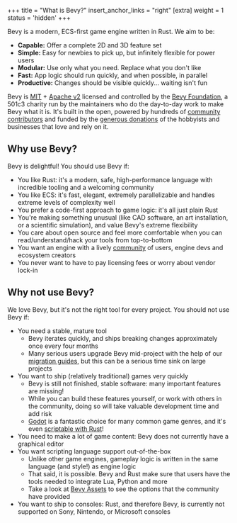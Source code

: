 +++
title = "What is Bevy?"
insert_anchor_links = "right"
[extra]
weight = 1
status = 'hidden'
+++

Bevy is a modern, ECS-first game engine written in Rust. We aim to be:

- **Capable:** Offer a complete 2D and 3D feature set
- **Simple:** Easy for newbies to pick up, but infinitely flexible for power users
- **Modular:** Use only what you need. Replace what you don't like
- **Fast:** App logic should run quickly, and when possible, in parallel
- **Productive:** Changes should be visible quickly... waiting isn't fun

Bevy is [MIT](https://github.com/bevyengine/bevy/blob/main/LICENSE-MIT) + [Apache v2](https://github.com/bevyengine/bevy/blob/main/LICENSE-APACHE) licensed and controlled by the [Bevy Foundation](httaps://bevyengine.org/foundation/), a 501c3 charity run by the maintainers who do the day-to-day work to make Bevy what it is.
It's built in the open, powered by hundreds of [community contributors](https://bevyengine.org/learn/contribute/introduction) and funded by the [generous donations](https://bevyengine.org/donate/) of the hobbyists and businesses that love and rely on it.

## Why use Bevy?

Bevy is delightful! You should use Bevy if:

- You like Rust: it's a modern, safe, high-performance language with incredible tooling and a welcoming community
- You like ECS: it's fast, elegant, extremely parallelizable and handles extreme levels of complexity well
- You prefer a code-first approach to game logic: it's all just plain Rust
- You're making something unusual (like CAD software, an art installation, or a scientific simulation), and value Bevy's extreme flexibility
- You care about open source and feel more comfortable when you can read/understand/hack your tools from top-to-bottom
- You want an engine with a lively [community](/community/) of users, engine devs and ecosystem creators
- You never want to have to pay licensing fees or worry about vendor lock-in

## Why not use Bevy?

We love Bevy, but it's not the right tool for every project. You should not use Bevy if:

- You need a stable, mature tool
  - Bevy iterates quickly, and ships breaking changes approximately once every four months
  - Many serious users upgrade Bevy mid-project with the help of our [migration guides](https://bevyengine.org/learn/migration-guides/introduction/), but this can be a serious time sink on large projects
- You want to ship (relatively traditional) games very quickly
  - Bevy is still not finished, stable software: many important features are missing!
  - While you can build these features yourself, or work with others in the community, doing so will take valuable development time and add risk
  - [Godot](https://godotengine.org/) is a fantastic choice for many common game genres, and it's even [scriptable with Rust](https://github.com/godot-rust/gdext)!
- You need to make a lot of game content: Bevy does not currently have a graphical editor
- You want scripting language support out-of-the-box
  - Unlike other game engines, gameplay logic is written in the same language (and style!) as engine logic
  - That said, it is possible. Bevy and Rust make sure that users have the tools needed to integrate Lua, Python and more
  - Take a look at [Bevy Assets](https://bevyengine.org/assets) to see the options that the community have provided
- You want to ship to consoles: Rust, and therefore Bevy, is currently not supported on Sony, Nintendo, or Microsoft consoles
